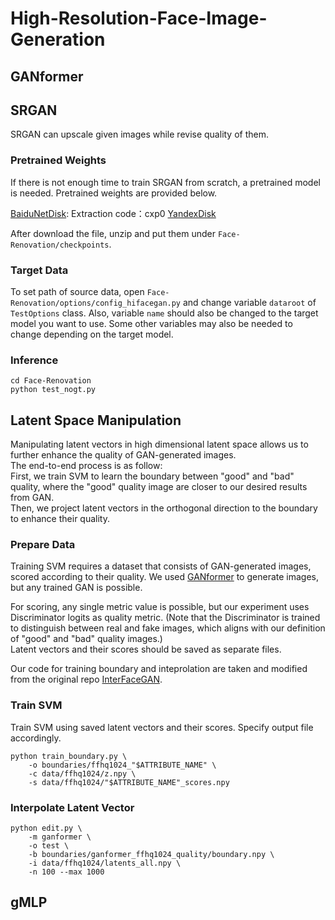 # High-Resolution-Face-Image-Generation

## GANformer
## SRGAN
SRGAN can upscale given images while revise quality of them.

### Pretrained Weights
If there is not enough time to train SRGAN from scratch, a pretrained model is needed.
Pretrained weights are provided below.

[BaiduNetDisk](https://pan.baidu.com/s/15_vhGQdkHIfLCRgo7xanpg): Extraction code：cxp0
[YandexDisk](https://yadi.sk/d/Pl_hxVZPa_PHew)

After download the file, unzip and put them under `Face-Renovation/checkpoints`.

### Target Data
To set path of source data, open `Face-Renovation/options/config_hifacegan.py` and change variable `dataroot` of `TestOptions` class.
Also, variable `name` should also be changed to the target model you want to use.
Some other variables may also be needed to change depending on the target model.

### Inference
```
cd Face-Renovation
python test_nogt.py
```
## Latent Space Manipulation
Manipulating latent vectors in high dimensional latent space allows us to further enhance the quality of GAN-generated images.      
The end-to-end process is as follow:    
First, we train SVM to learn the boundary between "good" and "bad" quality, where the "good" quality image are closer to our desired results from GAN.     
Then, we project latent vectors in the orthogonal direction to the boundary to enhance their quality. 

### Prepare Data
Training SVM requires a dataset that consists of GAN-generated images, scored according to their quality.
We used [GANformer](https://github.com/dorarad/gansformer) to generate images, but any trained GAN is possible.  

For scoring, any single metric value is possible, but our experiment uses Discriminator logits as quality metric. 
(Note that the Discriminator is trained to distinguish between real and fake images, which aligns with our definition of "good" and "bad" quality images.)    
Latent vectors and their scores should be saved as separate files.

Our code for training boundary and inteprolation are taken and modified from the original repo [InterFaceGAN](https://github.com/genforce/interfacegan). 

### Train SVM
Train SVM using saved latent vectors and their scores. Specify output file accordingly.       

    python train_boundary.py \
        -o boundaries/ffhq1024_"$ATTRIBUTE_NAME" \
        -c data/ffhq1024/z.npy \
        -s data/ffhq1024/"$ATTRIBUTE_NAME"_scores.npy

### Interpolate Latent Vector
    python edit.py \
        -m ganformer \
        -o test \
        -b boundaries/ganformer_ffhq1024_quality/boundary.npy \
        -i data/ffhq1024/latents_all.npy \
        -n 100 --max 1000

## gMLP

